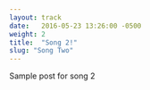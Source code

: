 ```yaml
---
layout: track
date:   2016-05-23 13:26:00 -0500
weight: 2
title:  "Song 2!"
slug: "Song Two"
---
```

Sample post for song 2
